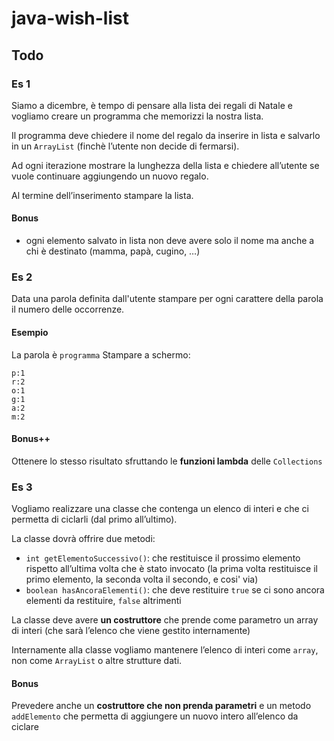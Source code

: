 # java-wish-list

## Todo
### Es 1
Siamo a dicembre, è tempo di pensare alla lista dei regali di Natale e vogliamo creare un programma che memorizzi la nostra lista.

Il programma deve chiedere il nome del regalo da inserire in lista e salvarlo in un `ArrayList` (finchè l’utente non decide di fermarsi).

Ad ogni iterazione mostrare la lunghezza della lista e chiedere all’utente se vuole continuare aggiungendo un nuovo regalo.

Al termine dell’inserimento stampare la lista.

#### Bonus
- ogni elemento salvato in lista non deve avere solo il nome ma anche a chi è destinato (mamma, papà, cugino,  …)

### Es 2
Data una parola definita dall'utente stampare per ogni carattere della parola il numero delle occorrenze.

#### Esempio
La parola è `programma`
Stampare a schermo:
```log
p:1
r:2
o:1
g:1
a:2
m:2
```

#### Bonus++
Ottenere lo stesso risultato sfruttando le **funzioni lambda** delle `Collections`

### Es 3
Vogliamo realizzare una classe che contenga un elenco di interi e che ci permetta di ciclarli (dal primo all’ultimo).

La classe dovrà offrire due metodi:
- `int getElementoSuccessivo()`: che restituisce il prossimo elemento rispetto all’ultima volta che è stato invocato (la prima volta restituisce il primo elemento, la seconda volta il secondo, e cosi' via)
- `boolean hasAncoraElementi()`: che deve restituire `true` se ci sono ancora elementi da restituire, `false` altrimenti

La classe deve avere **un costruttore** che prende come parametro un array di interi (che sarà l’elenco che viene gestito internamente)

Internamente alla classe vogliamo mantenere l’elenco di interi come `array`, non come `ArrayList` o altre strutture dati.

#### Bonus
Prevedere anche un **costruttore che non prenda parametri** e un metodo `addElemento` che permetta di aggiungere un nuovo intero all’elenco da ciclare
